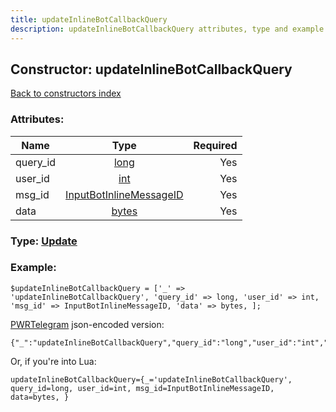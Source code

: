 ```yaml
---
title: updateInlineBotCallbackQuery
description: updateInlineBotCallbackQuery attributes, type and example
---
```

## Constructor: updateInlineBotCallbackQuery  
[Back to constructors index](index.md)



### Attributes:

| Name     |    Type       | Required |
|----------|:-------------:|---------:|
|query\_id|[long](../types/long.md) | Yes|
|user\_id|[int](../types/int.md) | Yes|
|msg\_id|[InputBotInlineMessageID](../types/InputBotInlineMessageID.md) | Yes|
|data|[bytes](../types/bytes.md) | Yes|



### Type: [Update](../types/Update.md)


### Example:

```
$updateInlineBotCallbackQuery = ['_' => 'updateInlineBotCallbackQuery', 'query_id' => long, 'user_id' => int, 'msg_id' => InputBotInlineMessageID, 'data' => bytes, ];
```  

[PWRTelegram](https://pwrtelegram.xyz) json-encoded version:

```
{"_":"updateInlineBotCallbackQuery","query_id":"long","user_id":"int","msg_id":"InputBotInlineMessageID","data":"bytes"}
```


Or, if you're into Lua:  


```
updateInlineBotCallbackQuery={_='updateInlineBotCallbackQuery', query_id=long, user_id=int, msg_id=InputBotInlineMessageID, data=bytes, }

```


